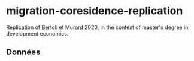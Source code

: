 # migration-coresidence-replication


Replication of Bertoli et Murard 2020, in the context of master's degree in development economics. 

## Données


